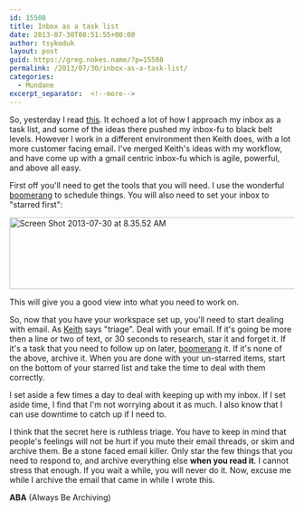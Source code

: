```yaml
---
id: 15508
title: Inbox as a task list
date: 2013-07-30T08:51:55+00:00
author: tsykoduk
layout: post
guid: https://greg.nokes.name/?p=15508
permalink: /2013/07/30/inbox-as-a-task-list/
categories:
  - Mundane
excerpt_separator:  <!--more-->
---
```

So, yesterday I read <a href="http://xph.us/2013/01/22/inbox-zero-for-life.html">this</a>. It echoed a lot of how I approach my inbox as a task list, and some of the ideas there pushed my inbox-fu to black belt levels. However I work in a different environment then Keith does, with a lot more customer facing email. I've merged Keith's ideas with my workflow, and have come up with a gmail centric inbox-fu which is agile, powerful, and above all easy.

<!--more-->

First off you'll need to get the tools that you will need. I use the wonderful <a href="http://www.boomeranggmail.com/faq.html">boomerang</a> to schedule things. You will also need to set your inbox to "starred first":

<a href="https://greg.nokes.name/wp-content/uploads/2013/07/Screen-Shot-2013-07-30-at-8.35.52-AM.png"><img class="alignnone  wp-image-15509" alt="Screen Shot 2013-07-30 at 8.35.52 AM" src="https://greg.nokes.name/wp-content/uploads/2013/07/Screen-Shot-2013-07-30-at-8.35.52-AM.png" width="616" height="127" /></a>

This will give you a good view into what you need to work on.

So, now that you have your workspace set up, you'll need to start dealing with email. As <a href="http://xph.us/2013/01/22/inbox-zero-for-life.html">Keith</a> says "triage". Deal with your email. If it's going be more then a line or two of text, or 30 seconds to research, star it and forget it. If it's a task that you need to follow up on later, <a href="http://www.boomeranggmail.com/faq.html">boomerang</a> it. If it's none of the above, archive it. When you are done with your un-starred items, start on the bottom of your starred list and take the time to deal with them correctly.

I set aside a few times a day to deal with keeping up with my inbox. If I set aside time, I find that I'm not worrying about it as much. I also know that I can use downtime to catch up if I need to.

I think that the secret here is ruthless triage. You have to keep in mind that people's feelings will not be hurt if you mute their email threads, or skim and archive them. Be a stone faced email killer. Only star the few things that you need to respond to, and archive everything else <b>when you read it</b>. I cannot stress that enough. If you wait a while, you will never do it. Now, excuse me while I archive the email that came in while I wrote this.

<strong>ABA</strong> (Always Be Archiving)